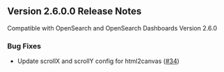 ## Version 2.6.0.0 Release Notes
Compatible with OpenSearch and OpenSearch Dashboards Version 2.6.0

### Bug Fixes
* Update scrollX and scrollY config for html2canvas ([#34](https://github.com/opensearch-project/dashboards-reporting/pull/34))